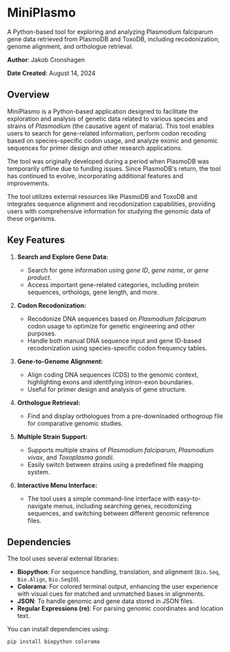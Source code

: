 # MiniPlasmo
A Python-based tool for exploring and analyzing Plasmodium falciparum gene data retrieved from PlasmoDB and ToxoDB, including recodonization, genome alignment, and orthologue retrieval.

**Author**: Jakob Cronshagen

**Date Created**: August 14, 2024

## Overview

MiniPlasmo is a Python-based application designed to facilitate the exploration and analysis of genetic data related to various species and strains of *Plasmodium* (the causative agent of malaria). This tool enables users to search for gene-related information, perform codon recoding based on species-specific codon usage, and analyze exonic and genomic sequences for primer design and other research applications.

The tool was originally developed during a period when PlasmoDB was temporarily offline due to funding issues. Since PlasmoDB's return, the tool has continued to evolve, incorporating additional features and improvements.

The tool utilizes external resources like PlasmoDB and ToxoDB and integrates sequence alignment and recodonization capabilities, providing users with comprehensive information for studying the genomic data of these organisms.

## Key Features

1. **Search and Explore Gene Data:**
   - Search for gene information using *gene ID*, *gene name*, or *gene product*.
   - Access important gene-related categories, including protein sequences, orthologs, gene length, and more.

2. **Codon Recodonization:**
   - Recodonize DNA sequences based on *Plasmodium falciparum* codon usage to optimize for genetic engineering and other purposes.
   - Handle both manual DNA sequence input and gene ID-based recodonization using species-specific codon frequency tables.

3. **Gene-to-Genome Alignment:**
   - Align coding DNA sequences (CDS) to the genomic context, highlighting exons and identifying intron-exon boundaries.
   - Useful for primer design and analysis of gene structure.

4. **Orthologue Retrieval:**
   - Find and display orthologues from a pre-downloaded orthogroup file for comparative genomic studies.

5. **Multiple Strain Support:**
   - Supports multiple strains of *Plasmodium falciparum*, *Plasmodium vivax*, and *Toxoplasma gondii*.
   - Easily switch between strains using a predefined file mapping system.

6. **Interactive Menu Interface:**
   - The tool uses a simple command-line interface with easy-to-navigate menus, including searching genes, recodonizing sequences, and switching between different genomic reference files.

## Dependencies

The tool uses several external libraries:

- **Biopython**: For sequence handling, translation, and alignment (`Bio.Seq`, `Bio.Align`, `Bio.SeqIO`).
- **Colorama**: For colored terminal output, enhancing the user experience with visual cues for matched and unmatched bases in alignments.
- **JSON**: To handle genomic and gene data stored in JSON files.
- **Regular Expressions (re)**: For parsing genomic coordinates and location text.

You can install dependencies using:
```bash
pip install biopython colorama
